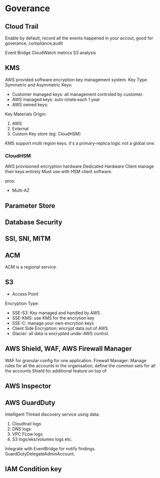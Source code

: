 # Goverance

## Cloud Trail

Enable by default, record all the events happened in your accout, good for goverance, compliance,audit

Event Bridge
CloudWatch metrics
S3 analysis

## KMS

AWS provided software encryption key management system.
Key Type: Symmetric and Asymmetric
Keys:

- Customer managed keys: all management controled by customer.
- AWS managed keys: auto rotate each 1 year
- AWS owned keys:

Key Materials Origin:

1. AWS
2. External
3. Custom Key store (eg: CloudHSM)

KMS support multi region keys. it's a primary-replica logic not a global one.

### CloudHSM

AWS provisioned encryption hardware
Dedicated Hardware
Client manage their keys entirely
Must use with HSM client software.

pros:

- Multi-AZ

## Parameter Store

## Database Security

## SSl, SNI, MITM

## ACM

ACM is a regional service.

## S3

- Access Point

Encryption Type:

- SSE-S3: Key managed and handled by AWS
- SSE-KMS: use KMS for the encrytion key
- SSE-C: manage your own encrytion keys
- Client Side Encryption: encrypt data out of AWS
- Glacier: all data is encrypted under AWS control.

## AWS Shield, WAF, AWS Firewall Manager

WAF for granular config for one application.
Firewall Manager: Manage rules for all the accounts in the organisation, define the common sets for all the accounts
Shield for additional feature on top of

## AWS Inspector

## AWS GuardDuty

Intelligent Thread discovery service
using data:

1. Cloudtrail logs
2. DNS logs
3. VPC FLow logs
4. S3 logs/eks/volumes logs etc.

Integrate with EventBridge for notify findings.
GuardDutyDelegateAdminAccount.

## IAM Condition key
